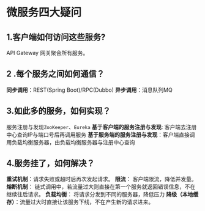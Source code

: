 # 微服务四大疑问

## 1.客户端如何访问这些服务?

API Gateway 网关聚合所有服务。

## 2 .每个服务之间如何通信？

**同步调用**：REST(Spring Boot)/RPC(Dubbo)
**异步调用**：消息队列MQ

## 3.如此多的服务，如何实现？

服务注册与发现`ZooKeeper`、`Eureka`
**基于客户端的服务注册与发现**: 客户端去注册中心查询IP与端口号后再调用服务
**基于服务端的服务注册与发现**：客户端直接调用负载均衡服务器，由负载均衡服务器与注册中心查询

## 4.服务挂了，如何解决？

**重试机制**：请求失败或超时后再次发起请求。
**限流**： 客户端限流，降低并发量。
**熔断机制**： 链式调用中，若流量过大则直接在第一个服务就返回错误信息，不在继续往后请求。
**负载均衡**： 将请求分发到不同的服务器，降低压力
**降级（本地缓存）**：流量过大时直接让该服务下线，不在产生新的请求进来。

